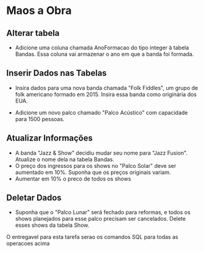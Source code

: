 # Maos a Obra

## Alterar tabela
* Adicione uma coluna chamada AnoFormacao do tipo integer à tabela Bandas. Essa coluna vai armazenar o ano em que a banda foi formada.


## Inserir Dados nas Tabelas
* Insira dados para uma nova banda chamada "Folk Fiddles", um grupo de folk americano formado em 2015. Insira essa banda como originária dos EUA.


* Adicione um novo palco chamado "Palco Acústico" com capacidade para 1500 pessoas.


## Atualizar Informações
* A banda "Jazz & Show" decidiu mudar seu nome para "Jazz Fusion". Atualize o nome dela na tabela Bandas.
* O preço dos ingressos para os shows no "Palco Solar" deve ser aumentado em 10%. Suponha que os preços originais variam.
* Aumentar em 10% o preco de todos os shows

## Deletar Dados
* Suponha que o "Palco Lunar" será fechado para reformas, e todos os shows planejados para esse palco precisam ser cancelados. Delete esses shows da tabela Show.


O entregavel para esta tarefa serao os comandos SQL para todas as operacoes acima
